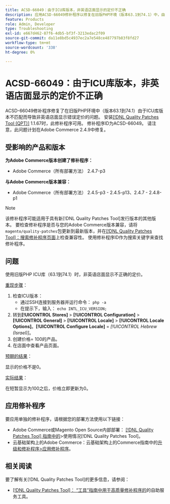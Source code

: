 ```yaml
---
title: ACSD-66049：由于ICU库版本，非英语店面显示的定价不正确
description: 应用ACSD-66049修补程序以修复在旧版PHP环境（版本63.1到74.1）中，由于ICU库版本不匹配，导致非英语店面显示错误定价的Adobe Commerce问题。
feature: Products
role: Admin, Developer
type: Troubleshooting
exl-id: e667d462-87f6-4db5-bf3f-3213edac2f09
source-git-commit: da11e8bd5c4937ec2a7e548ce487797b83f8fd27
workflow-type: tm+mt
source-wordcount: '338'
ht-degree: 0%

---
```


# ACSD-66049：由于ICU库版本，非英语店面显示的定价不正确

ACSD-66049修补程序修复了在旧版PHP环境中（版本63.1到74.1）由于ICU库版本不匹配而导致非英语店面显示错误定价的问题。 安装[[!DNL Quality Patches Tool (QPT)]](/help/tools/quality-patches-tool/quality-patches-tool-to-self-serve-quality-patches.md) 1.1.67时，此修补程序可用。 修补程序ID为ACSD-66049。 请注意，此问题计划在Adobe Commerce 2.4.9中修复。

## 受影响的产品和版本

**为Adobe Commerce版本创建了修补程序：**

* Adobe Commerce（所有部署方法） 2.4.7-p3

**与Adobe Commerce版本兼容：**

* Adobe Commerce（所有部署方法） 2.4.5-p3 - 2.4.5-p13、2.4.7 - 2.4.8-p1

>[!NOTE]
>
>该修补程序可能适用于具有新[!DNL Quality Patches Tool]发行版本的其他版本。 要检查修补程序是否与您的Adobe Commerce版本兼容，请将`magento/quality-patches`包更新到最新版本，并在[[!DNL Quality Patches Tool]：搜索修补程序页面](https://experienceleague.adobe.com/tools/commerce-quality-patches/index.html?lang=zh-Hans)上检查兼容性。 使用修补程序ID作为搜索关键字来查找修补程序。

## 问题

使用旧版PHP ICU库（63.1到74.1）时，非英语店面显示不正确的定价。

<u>重现步骤</u>：

1. 检查ICU版本：
   * 通过SSH连接到服务器并运行命令： `php -a`
   * 在提示下，输入： `echo INTL_ICU_VERSION;`
1. 转到&#x200B;**[!UICONTROL Stores]** > **[!UICONTROL Configuration]** > **[!UICONTROL General]** > **[!UICONTROL Locale]** > **[!UICONTROL Locale Options]**。**[!UICONTROL Configure Locale]** = *[!UICONTROL Hebrew (Israel)]*。
1. 创建价格= 100的产品。
1. 在店面中查看产品页面。

<u>预期的结果</u>：

显示的价格不是0。

<u>实际结果</u>：

在短暂显示为100之后，价格立即更新为0。

## 应用修补程序

要应用单独的修补程序，请根据您的部署方法使用以下链接：

* Adobe Commerce或Magento Open Source内部部署： [[!DNL Quality Patches Tool] 指南中的](/help/tools/quality-patches-tool/usage.md)>使用情况[!DNL Quality Patches Tool]。
* 云基础架构上的Adobe Commerce：云基础架构上的Commerce指南中的[升级和修补程序>应用修补程序](https://experienceleague.adobe.com/docs/commerce-cloud-service/user-guide/develop/upgrade/apply-patches.html?lang=zh-Hans)。

## 相关阅读

要了解有关[!DNL Quality Patches Tool]的更多信息，请参阅：

* [[!DNL Quality Patches Tool]： “工具”指南中用于高质量修补程序的](/help/tools/quality-patches-tool/quality-patches-tool-to-self-serve-quality-patches.md)的自助服务工具。
